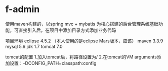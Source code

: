 # f-admin
使用maven构建的，以spring mvc + mybatis 为核心搭建的后台管理系统基础功能，可直接引入后，在项目中添加目录方式添加业务代码


项目环境
eclipse 4.5.2 （本人使用的是eclipse Mars版本，应该）
maven 3.3.9	
mysql 5.6
jdk 1.7
tomcat 7.0

tomcat的配置
1.加入tomcat后，将路径设置为/
2.在tomcat的VM arguments添加设置：-DCONFIG_PATH=classpath:config
